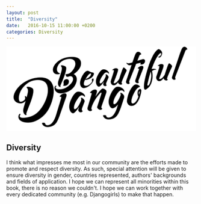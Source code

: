 ```yaml
---
layout: post
title:  "Diversity"
date:   2016-10-15 11:00:00 +0200
categories: Diversity
---
```


![Beautiful Django](/assets/logo/Beautiful%20Django.png)


Diversity
---------

I think what impresses me most in our community are the efforts made to promote and respect diversity.
As such, special attention will be given to ensure diversity in gender, countries represented, authors' backgrounds and fields of application.
I hope we can represent all minorities within this book, there is no reason we couldn't.
I hope we can work together with every dedicated community (e.g. Djangogirls) to make that happen.

